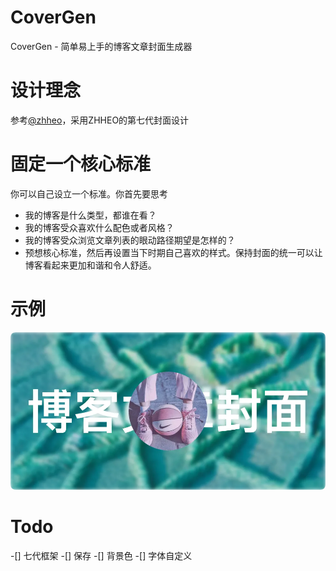 # CoverGen
CoverGen - 简单易上手的博客文章封面生成器

# 设计理念
参考[@zhheo](https://blog.zhheo.com/p/463d306b.html)，采用ZHHEO的第七代封面设计

# 固定一个核心标准
你可以自己设立一个标准。你首先要思考
- 我的博客是什么类型，都谁在看？
- 我的博客受众喜欢什么配色或者风格？
- 我的博客受众浏览文章列表的眼动路径期望是怎样的？
- 预想核心标准，然后再设置当下时期自己喜欢的样式。保持封面的统一可以让博客看起来更加和谐和令人舒适。

# 示例
![](canvasImage.webp)

# Todo
-[] 七代框架
-[] 保存
-[] 背景色
-[] 字体自定义